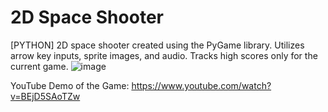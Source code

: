 # 2D Space Shooter
[PYTHON] 2D space shooter created using the PyGame library. Utilizes arrow key inputs, sprite images, and audio. Tracks high scores only for the current game.
![image](https://github.com/bellachng/Space-Shooter/assets/54917146/5379562b-c659-44dc-ba01-0cf49ea8c803)

YouTube Demo of the Game: https://www.youtube.com/watch?v=BEjD5SAoTZw
